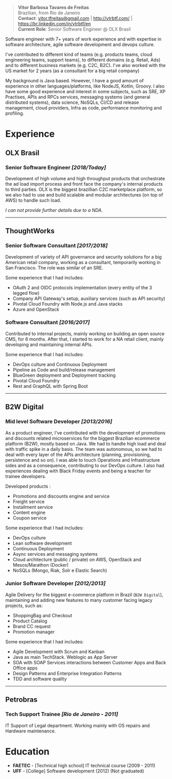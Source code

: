 > __Vitor Barbosa Tavares de Freitas__  
Brazilian, from Rio de Janeiro  
__Contact__: vitor.tfreitas@gmail.com | http://vtrbtf.com/ | https://br.linkedin.com/in/vtrbtf/en  
__Current Role__: Senior Software Engineer @ OLX Brasil  

Software engineer with 7+ years of work experience and with expertise in software architecture, agile software development and devops culture.

I've contributed to different kind of teams (e.g. products teams, cloud engineering teams, support teams), to different domains (e.g. Retail, Ads) and to different business markets (e.g. C2C, B2C). I've also worked with the US market for 2 years (as a consultant for a big retail company)

My background is Java based. However, I have a good amount of experience in other languages/platforms, like NodeJS, Kotlin, Groovy. I also have some good experience and interest in some subjects, such as SRE, XP Practises, APIs and RPCs services, messaging systems (and general distributed systems), data science, NoSQLs, CI/CD and release management, cloud providers, Infra as code, performance monitoring and profiling.
# Experience

## OLX Brasil
### Senior Software Engineer _[2018/Today]_
Development of high volume and high throughput products that orchestrate the ad load import process and front face the company's internal products to third parties. OLX is the biggest brazillian C2C marketplace platform, so we also had to use and build scalable and modular architectures (on top of AWS) to handle such load.  

_I can not provide further details due to a NDA._

-----

## ThoughtWorks
### Senior Software Consultant _[2017/2018]_
Development of variety of API governance and security solutions for a big American retail company, working as a consultant, temporarily working in San Francisco. The role was similar of an SRE.

Some experience that I had includes:
- OAuth 2 and OIDC protocols implementation (every entity of the 3 legged flow)
- Company API Gateway's setup, auxiliary services (such as API security)
- Pivotal Cloud Foundry with Node.js and Java stacks
- Azure and OpenStack

### Software Consultant _[2016/2017]_
Contributed to internal projects, mainly working on building an open source CMS, for 6 months. After that, I started to work for a NA retail client, mainly developing and maintaining internal APIs.

Some experience that I had includes:
- DevOps culture and Continuous Deployment
- Pipeline as Code and build/release management
- BlueGreen deployment and Deployment tracking
- Pivotal Cloud Foundry
- Rest and GraphQL with Spring Boot

-----

## B2W Digital
### Mid level Software Developer  _[2013/2016]_
As a product engineer, I've contributed with the development of promotions and discounts related microservices for the biggest Brazilian ecommerce platform (B2W), mostly based on Java. We had to handle high load and deal with traffic spike in a daily basis. The team was autonomous, so we had to deal with every layer of the APIs architecture (planning, provisioning, persistence and so on). I was able to touch Operations and Infrastructure sides and as a consequence, contributing to our DevOps culture. I also had experiences dealing with Black Friday events and being a teacher for trainee developers.

Developed products :
- Promotions and discounts engine and service
- Freight service
- Installment service
- Content engine
- Coupon service

Some experience that I had includes:
- DevOps culture
- Lean software development
- Continuous Deployment
- Async services and messaging systems
- Cloud architecture (public / private) on AWS, OpenStack and Mesos/Marathon (Docker)
- NoSQLs (Mongo, Riak, Solr e Elastic Search)

### Junior Software Developer  _[2012/2013]_
Agile Delivery for the biggest e-commerce platform in Brazil (`B2W Digital`), maintaining and adding new features to many customer facing legacy projects, such as:

- ShoppingBag and Checkout
- Product Catalog
- Brand CC request
- Promotion manager

Some experience that I had includes:
- Agile Development with Scrum and Kanban
- Java as main TechStack. Weblogic as App Server
- SOA with SOAP Services interactions between Customer Apps and Back Office apps
- Design Patterns and Enterprise Integration Patterns
- TDD and software quality 

--------

## Petrobras
### Tech Support Trainee _[Rio de Janeiro - 2011]_ 
IT Support of Legal department. Working mainly with OS repairs and Hardware maintenance.

# Education
- __FAETEC__ -  [Technical high school] IT technical course (2009 - 2011)
- __UFF__ -  [College] Software development  (2012) (Not graduated)
  
